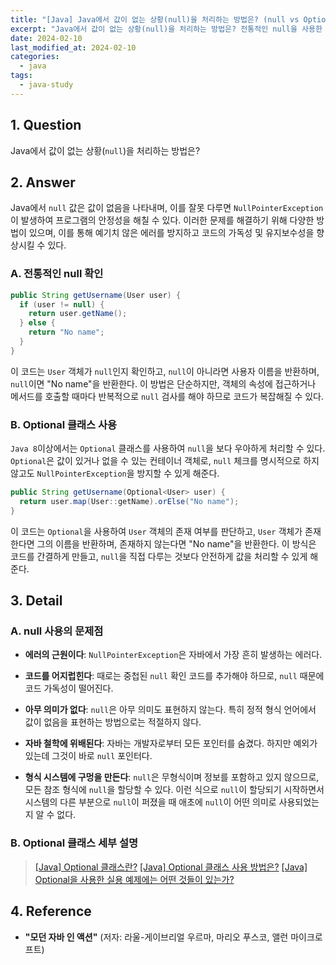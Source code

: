 ```yaml
---
title: "[Java] Java에서 값이 없는 상황(null)을 처리하는 방법은? (null vs Optional)"
excerpt: "Java에서 값이 없는 상황(null)을 처리하는 방법은? 전통적인 null을 사용한 코드와 Optional 클래스를 사용한 코드의 차이점은? null 사용의 문제점은?"
date: 2024-02-10
last_modified_at: 2024-02-10
categories:
  - java
tags:
  - java-study
---
```


## 1. Question

Java에서 값이 없는 상황(`null`)을 처리하는 방법은?

## 2. Answer

Java에서 `null` 값은 값이 없음을 나타내며, 이를 잘못 다루면 `NullPointerException`이 발생하여 프로그램의 안정성을 해칠 수 있다. 이러한 문제를 해결하기 위해 다양한 방법이 있으며, 이를 통해 예기치 않은 에러를 방지하고 코드의 가독성 및 유지보수성을 향상시킬 수 있다.

### A. 전통적인 null 확인

```java
public String getUsername(User user) {
  if (user != null) {
    return user.getName();
  } else {
    return "No name";
  }
}
```

이 코드는 `User` 객체가 `null`인지 확인하고, `null`이 아니라면 사용자 이름을 반환하며, `null`이면 "No name"을 반환한다. 이 방법은 단순하지만, 객체의 속성에 접근하거나 메서드를 호출할 때마다 반복적으로 `null` 검사를 해야 하므로 코드가 복잡해질 수 있다.

### B. Optional 클래스 사용

`Java 8`이상에서는 `Optional` 클래스를 사용하여 `null`을 보다 우아하게 처리할 수 있다. `Optional`은 값이 있거나 없을 수 있는 컨테이너 객체로, `null` 체크를 명시적으로 하지 않고도 `NullPointerException`을 방지할 수 있게 해준다.

```java
public String getUsername(Optional<User> user) {
  return user.map(User::getName).orElse("No name");
}
```

이 코드는 `Optional`을 사용하여 `User` 객체의 존재 여부를 판단하고, `User` 객체가 존재한다면 그의 이름을 반환하며, 존재하지 않는다면 "No name"을 반환한다. 이 방식은 코드를 간결하게 만들고, `null`을 직접 다루는 것보다 안전하게 값을 처리할 수 있게 해준다.

## 3. Detail

### A. null 사용의 문제점

* **에러의 근원이다**: `NullPointerException`은 자바에서 가장 흔히 발생하는 에러다.

* **코드를 어지럽힌다**: 때로는 중첩된 `null` 확인 코드를 추가해야 하므로, `null` 때문에 코드 가독성이 떨어진다.

* **아무 의미가 없다**: `null`은 아무 의미도 표현하지 않는다. 특히 정적 형식 언어에서 값이 없음을 표현하는 방법으로는 적절하지 않다.

* **자바 철학에 위배된다**: 자바는 개발자로부터 모든 포인터를 숨겼다. 하지만 예외가 있는데 그것이 바로 `null` 포인터다.

* **형식 시스템에 구멍을 만든다**: `null`은 무형식이며 정보를 포함하고 있지 않으므로, 모든 참조 형식에 `null`을 할당할 수 있다. 이런 식으로 `null`이 할당되기 시작하면서 시스템의 다른 부분으로 `null`이 퍼졌을 때 애초에 `null`이 어떤 의미로 사용되었는지 알 수 없다.

### B. Optional 클래스 세부 설명

> [[Java] Optional 클래스란?](https://burningfalls.github.io/java/what-is-optional-class/)
> [[Java] Optional 클래스 사용 방법은?](https://burningfalls.github.io/java/how-to-use-optional-class/)
> [[Java] Optional을 사용한 실용 예제에는 어떤 것들이 있는가?](https://burningfalls.github.io/java/practical-examples-of-using-optional/)

## 4. Reference

* **"모던 자바 인 액션"** (저자: 라울-게이브리얼 우르마, 마리오 푸스코, 앨런 마이크로프트)